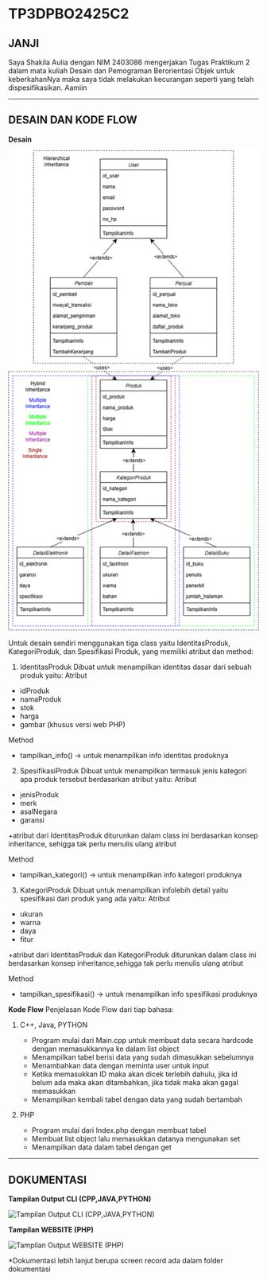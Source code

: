 # TP3DPBO2425C2
## JANJI
Saya Shakila Aulia dengan NIM 2403086 mengerjakan Tugas Praktikum 2 dalam mata kuliah Desain dan Pemograman Berorientasi Objek untuk keberkahanNya maka saya tidak melakukan kecurangan seperti yang telah dispesifikasikan. Aamiin

---
## DESAIN DAN KODE FLOW
**Desain**

![Tampilan Diagram](TP3-UML.png)

Untuk desain sendiri menggunakan tiga class yaitu IdentitasProduk, KategoriProduk, dan Spesifikasi Produk, yang memiliki atribut dan method:
1. IdentitasProduk
Dibuat untuk menampilkan identitas dasar dari sebuah produk yaitu:
Atribut
- idProduk
- namaProduk
- stok
- harga
- gambar (khusus versi web PHP)

Method
- tampilkan_info() -> untuk menampilkan info identitas produknya


2. SpesifikasiProduk
Dibuat untuk menampilkan termasuk jenis kategori apa produk tersebut berdasarkan atribut yaitu:
Atribut
- jenisProduk
- merk
- asalNegara
- garansi

+atribut dari IdentitasProduk diturunkan dalam class ini berdasarkan konsep inheritance, sehigga tak perlu menulis ulang atribut

Method
- tampilkan_kategori() -> untuk menampilkan info kategori produknya


3. KategoriProduk
Dibuat untuk menampilkan infolebih detail yaitu spesifikasi dari produk yang ada yaitu:
Atribut
- ukuran
- warna
- daya
- fitur

+atribut dari IdentitasProduk dan KategoriProduk diturunkan dalam class ini berdasarkan konsep inheritance,sehigga tak perlu menulis ulang atribut

Method
- tampilkan_spesifikasi() -> untuk menampilkan info spesifikasi produknya

**Kode Flow**
Penjelasan Kode Flow dari tiap bahasa:
1. C++, Java, PYTHON
     - Program mulai dari Main.cpp untuk membuat data secara hardcode dengan memasukkannya ke dalam list object
     - Menampilkan tabel berisi data yang sudah dimasukkan sebelumnya
     - Menambahkan data dengan meminta user untuk input
     - Ketika memasukkan ID maka akan dicek terlebih dahulu, jika id belum ada maka akan ditambahkan, jika tidak maka akan gagal memasukkan
     - Menampilkan kembali tabel dengan data yang sudah bertambah

2. PHP
     - Program mulai dari Index.php dengan membuat tabel
     - Membuat list object lalu memasukkan datanya mengunakan set
     - Menampilkan data dalam tabel dengan get
---
## DOKUMENTASI
**Tampilan Output CLI (CPP,JAVA,PYTHON)**

![Tampilan Output CLI (CPP,JAVA,PYTHON)](Dokum-CLI.png)

**Tampilan WEBSITE (PHP)**

![Tampilan Output WEBSITE (PHP)](Dokum-Web.png)

*Dokumentasi lebih lanjut berupa screen record ada dalam folder dokumentasi
